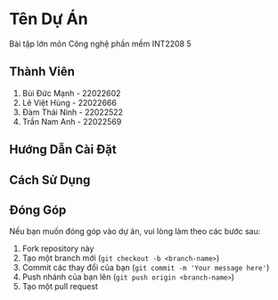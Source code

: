 # Tên Dự Án

Bài tập lớn môn Công nghệ phần mềm INT2208 5

## Thành Viên

1. Bùi Đức Mạnh - 22022602
2. Lê Việt Hùng - 22022666
3. Đàm Thái Ninh - 22022522
4. Trần Nam Anh - 22022569
## Hướng Dẫn Cài Đặt


## Cách Sử Dụng


## Đóng Góp

Nếu bạn muốn đóng góp vào dự án, vui lòng làm theo các bước sau:
1. Fork repository này
2. Tạo một branch mới (`git checkout -b <branch-name>`)
3. Commit các thay đổi của bạn (`git commit -m 'Your message here'`)
4. Push nhánh của bạn lên (`git push origin <branch-name>`)
5. Tạo một pull request
